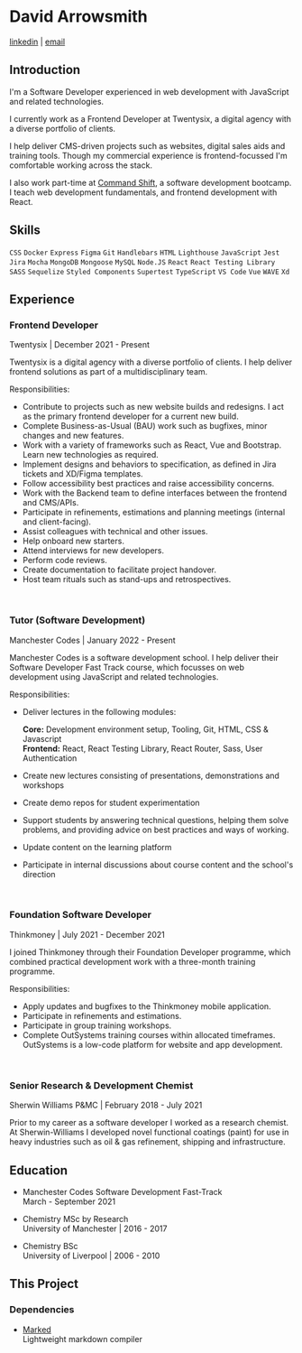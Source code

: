 # David Arrowsmith

[linkedin](https://www.linkedin.com/in/david-arrowsmith/) | [email](devarrowsmith@gmail.com)

## Introduction

I'm a Software Developer experienced in web development with JavaScript and related technologies.

I currently work as a Frontend Developer at Twentysix, a digital agency with a diverse portfolio of clients.

I help deliver CMS-driven projects such as websites, digital sales aids and training tools. Though my commercial experience is frontend-focussed I'm comfortable working across the stack.

I also work part-time at [Command Shift](https://www.commandshift.co), a software development bootcamp. I teach web development fundamentals, and frontend development with React.

## Skills

`CSS` `Docker` `Express` `Figma` `Git` `Handlebars` `HTML` `Lighthouse` `JavaScript` `Jest` `Jira` `Mocha` `MongoDB` `Mongoose` `MySQL` `Node.JS` `React` `React Testing Library` `SASS` `Sequelize` `Styled Components` `Supertest` `TypeScript` `VS Code` `Vue` `WAVE` `Xd`

## Experience

### **Frontend Developer**

Twentysix | December 2021 - Present

Twentysix is a digital agency with a diverse portfolio of clients. I help deliver frontend solutions as part of a multidisciplinary team.

Responsibilities:

- Contribute to projects such as new website builds and redesigns. I act as the primary frontend developer for a current new build.
- Complete Business-as-Usual (BAU) work such as bugfixes, minor changes and new features.
- Work with a variety of frameworks such as React, Vue and Bootstrap. Learn new technologies as required.
- Implement designs and behaviors to specification, as defined in Jira tickets and XD/Figma templates.
- Follow accessibility best practices and raise accessibility concerns.
- Work with the Backend team to define interfaces between the frontend and CMS/APIs.
- Participate in refinements, estimations and planning meetings (internal and client-facing).
- Assist colleagues with technical and other issues.
- Help onboard new starters.
- Attend interviews for new developers.
- Perform code reviews.
- Create documentation to facilitate project handover.
- Host team rituals such as stand-ups and retrospectives.

<br/>

### **Tutor (Software Development)**

Manchester Codes | January 2022 - Present

Manchester Codes is a software development school. I help deliver their Software Developer Fast Track course, which focusses on web development using JavaScript and related technologies.

Responsibilities:

- Deliver lectures in the following modules:

  **Core:** Development environment setup, Tooling, Git, HTML, CSS & Javascript  
  **Frontend:** React, React Testing Library, React Router, Sass, User Authentication

- Create new lectures consisting of presentations, demonstrations and workshops
- Create demo repos for student experimentation
- Support students by answering technical questions, helping them solve problems, and providing advice on best practices and ways of working.
- Update content on the learning platform
- Participate in internal discussions about course content and the school's direction

<br/>

### **Foundation Software Developer**

Thinkmoney | July 2021 - December 2021

I joined Thinkmoney through their Foundation Developer programme, which combined practical development work with a three-month training programme.

Responsibilities:

- Apply updates and bugfixes to the Thinkmoney mobile application.
- Participate in refinements and estimations.
- Participate in group training workshops.
- Complete OutSystems training courses within allocated timeframes. OutSystems is a low-code platform for website and app development.

<br/>

### **Senior Research & Development Chemist**

Sherwin Williams P&MC | February 2018 - July 2021

Prior to my career as a software developer I worked as a research chemist. At Sherwin-Williams I developed novel functional coatings (paint) for use in heavy industries such as oil & gas refinement, shipping and infrastructure.

## Education

- Manchester Codes Software Development Fast-Track  
  March - September 2021

- Chemistry MSc by Research  
  University of Manchester | 2016 - 2017

- Chemistry BSc  
  University of Liverpool | 2006 - 2010

## This Project

### Dependencies

- [Marked](https://www.npmjs.com/package/marked)  
  Lightweight markdown compiler

